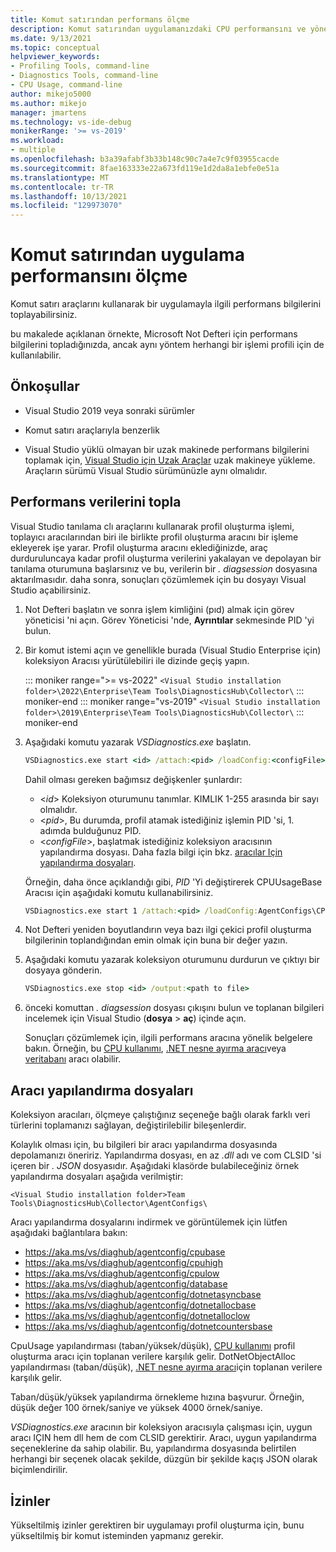 ```yaml
---
title: Komut satırından performans ölçme
description: Komut satırından uygulamanızdaki CPU performansını ve yönetilen bellek kullanımını ölçün.
ms.date: 9/13/2021
ms.topic: conceptual
helpviewer_keywords:
- Profiling Tools, command-line
- Diagnostics Tools, command-line
- CPU Usage, command-line
author: mikejo5000
ms.author: mikejo
manager: jmartens
ms.technology: vs-ide-debug
monikerRange: '>= vs-2019'
ms.workload:
- multiple
ms.openlocfilehash: b3a39afabf3b33b148c90c7a4e7c9f03955cacde
ms.sourcegitcommit: 8fae163333e22a673fd119e1d2da8a1ebfe0e51a
ms.translationtype: MT
ms.contentlocale: tr-TR
ms.lasthandoff: 10/13/2021
ms.locfileid: "129973070"
---
```

# <a name="measure-application-performance-from-the-command-line"></a>Komut satırından uygulama performansını ölçme

Komut satırı araçlarını kullanarak bir uygulamayla ilgili performans bilgilerini toplayabilirsiniz.

bu makalede açıklanan örnekte, Microsoft Not Defteri için performans bilgilerini topladığınızda, ancak aynı yöntem herhangi bir işlemi profili için de kullanılabilir.

## <a name="prerequisites"></a>Önkoşullar

* Visual Studio 2019 veya sonraki sürümler

* Komut satırı araçlarıyla benzerlik

* Visual Studio yüklü olmayan bir uzak makinede performans bilgilerini toplamak için, [Visual Studio için Uzak Araçlar](https://visualstudio.microsoft.com/downloads#remote-tools-for-visual-studio-2019) uzak makineye yükleme. Araçların sürümü Visual Studio sürümünüzle aynı olmalıdır.

## <a name="collect-performance-data"></a>Performans verilerini topla

Visual Studio tanılama clı araçlarını kullanarak profil oluşturma işlemi, toplayıcı aracılarından biri ile birlikte profil oluşturma aracını bir işleme ekleyerek işe yarar. Profil oluşturma aracını eklediğinizde, araç durduruluncaya kadar profil oluşturma verilerini yakalayan ve depolayan bir tanılama oturumuna başlarsınız ve bu, verilerin bir *. diagsession* dosyasına aktarılmasıdır. daha sonra, sonuçları çözümlemek için bu dosyayı Visual Studio açabilirsiniz.

1. Not Defteri başlatın ve sonra işlem kimliğini (pıd) almak için görev yöneticisi 'ni açın. Görev Yöneticisi 'nde, **Ayrıntılar** sekmesinde PID 'yi bulun.

1. Bir komut istemi açın ve genellikle burada (Visual Studio Enterprise için) koleksiyon Aracısı yürütülebiliri ile dizinde geçiş yapın.

   ::: moniker range=">= vs-2022"
   ```<Visual Studio installation folder>\2022\Enterprise\Team Tools\DiagnosticsHub\Collector\```
   ::: moniker-end
   ::: moniker range="vs-2019"
   ```<Visual Studio installation folder>\2019\Enterprise\Team Tools\DiagnosticsHub\Collector\```
   ::: moniker-end

1. Aşağıdaki komutu yazarak *VSDiagnostics.exe* başlatın.

   ```cmd
   VSDiagnostics.exe start <id> /attach:<pid> /loadConfig:<configFile>
   ```

   Dahil olması gereken bağımsız değişkenler şunlardır:

   * \<*id*> Koleksiyon oturumunu tanımlar. KIMLIK 1-255 arasında bir sayı olmalıdır.
   * \<*pid*>, Bu durumda, profil atamak istediğiniz işlemin PID 'si, 1. adımda bulduğunuz PID.
   * \<*configFile*>, başlatmak istediğiniz koleksiyon aracısının yapılandırma dosyası. Daha fazla bilgi için bkz. [aracılar Için yapılandırma dosyaları](#config_file).

   Örneğin, daha önce açıklandığı gibi, *PID* 'Yi değiştirerek CPUUsageBase Aracısı için aşağıdaki komutu kullanabilirsiniz.

   ```cmd
   VSDiagnostics.exe start 1 /attach:<pid> /loadConfig:AgentConfigs\CPUUsageLow.json
   ```

1. Not Defteri yeniden boyutlandırın veya bazı ilgi çekici profil oluşturma bilgilerinin toplandığından emin olmak için buna bir değer yazın.

1. Aşağıdaki komutu yazarak koleksiyon oturumunu durdurun ve çıktıyı bir dosyaya gönderin.

   ```cmd
   VSDiagnostics.exe stop <id> /output:<path to file>
   ```

1. önceki komuttan *. diagsession* dosyası çıkışını bulun ve toplanan bilgileri incelemek için Visual Studio (**dosya**  >  **aç**) içinde açın.

   Sonuçları çözümlemek için, ilgili performans aracına yönelik belgelere bakın. Örneğin, bu [CPU kullanımı](../profiling/cpu-usage.md), [.NET nesne ayırma aracı](../profiling/dotnet-alloc-tool.md)veya [veritabanı](../profiling/analyze-database.md) aracı olabilir.

## <a name="agent-configuration-files"></a><a name="config_file"></a> Aracı yapılandırma dosyaları

Koleksiyon aracıları, ölçmeye çalıştığınız seçeneğe bağlı olarak farklı veri türlerini toplamanızı sağlayan, değiştirilebilir bileşenlerdir.

Kolaylık olması için, bu bilgileri bir aracı yapılandırma dosyasında depolamanızı öneririz. Yapılandırma dosyası, en az *.dll* adı ve com CLSID 'si içeren bir *. JSON* dosyasıdır. Aşağıdaki klasörde bulabileceğiniz örnek yapılandırma dosyaları aşağıda verilmiştir:

```<Visual Studio installation folder>Team Tools\DiagnosticsHub\Collector\AgentConfigs\```

Aracı yapılandırma dosyalarını indirmek ve görüntülemek için lütfen aşağıdaki bağlantılara bakın:

- https://aka.ms/vs/diaghub/agentconfig/cpubase
- https://aka.ms/vs/diaghub/agentconfig/cpuhigh
- https://aka.ms/vs/diaghub/agentconfig/cpulow
- https://aka.ms/vs/diaghub/agentconfig/database
- https://aka.ms/vs/diaghub/agentconfig/dotnetasyncbase
- https://aka.ms/vs/diaghub/agentconfig/dotnetallocbase
- https://aka.ms/vs/diaghub/agentconfig/dotnetalloclow
- https://aka.ms/vs/diaghub/agentconfig/dotnetcountersbase

CpuUsage yapılandırması (taban/yüksek/düşük), [CPU kullanımı](../profiling/cpu-usage.md) profil oluşturma aracı için toplanan verilere karşılık gelir.
DotNetObjectAlloc yapılandırması (taban/düşük), [.NET nesne ayırma aracı](../profiling/dotnet-alloc-tool.md)için toplanan verilere karşılık gelir.

Taban/düşük/yüksek yapılandırma örnekleme hızına başvurur. Örneğin, düşük değer 100 örnek/saniye ve yüksek 4000 örnek/saniye.

*VSDiagnostics.exe* aracının bir koleksiyon aracısıyla çalışması için, uygun aracı IÇIN hem dll hem de com CLSID gerektirir. Aracı, uygun yapılandırma seçeneklerine da sahip olabilir. Bu, yapılandırma dosyasında belirtilen herhangi bir seçenek olacak şekilde, düzgün bir şekilde kaçış JSON olarak biçimlendirilir.

## <a name="permissions"></a>İzinler

Yükseltilmiş izinler gerektiren bir uygulamayı profil oluşturma için, bunu yükseltilmiş bir komut isteminden yapmanız gerekir.
